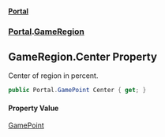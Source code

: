 #### [Portal](index.md 'index')
### [Portal](Portal.md 'Portal').[GameRegion](GameRegion.md 'Portal.GameRegion')

## GameRegion.Center Property

Center of region in percent.

```csharp
public Portal.GamePoint Center { get; }
```

#### Property Value
[GamePoint](GamePoint.md 'Portal.GamePoint')